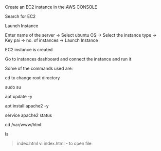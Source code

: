Create an EC2 instance in the AWS CONSOLE

Search for EC2

Launch Instance

Enter name of the server -> Select ubuntu OS -> Select the instance type -> Key pai -> no. of instances -> Launch Instance

EC2 instance is created

Go to instances dashboard and connect the instance and run it

Some of the commands used are:

cd to change root directory

sudo su

apt update -y

apt install apache2 -y

service apache2 status

cd /var/www/html

ls

> index.html
vi index.html - to open file
